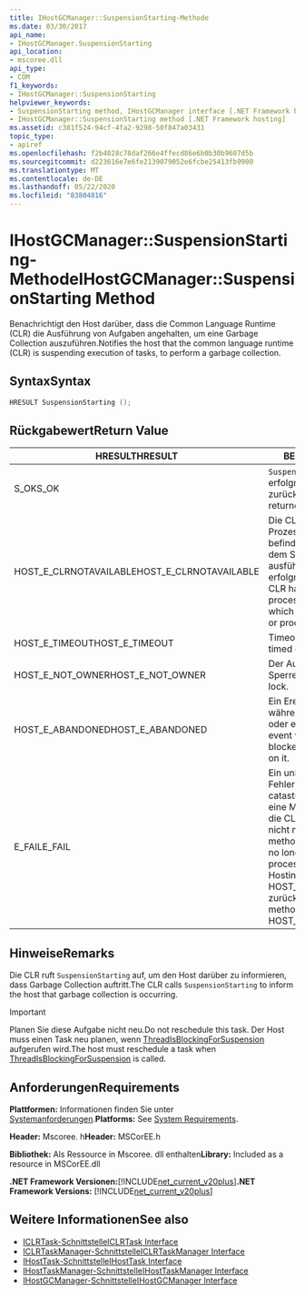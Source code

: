 ```yaml
---
title: IHostGCManager::SuspensionStarting-Methode
ms.date: 03/30/2017
api_name:
- IHostGCManager.SuspensionStarting
api_location:
- mscoree.dll
api_type:
- COM
f1_keywords:
- IHostGCManager::SuspensionStarting
helpviewer_keywords:
- SuspensionStarting method, IHostGCManager interface [.NET Framework hosting]
- IHostGCManager::SuspensionStarting method [.NET Framework hosting]
ms.assetid: c381f524-94cf-4fa2-9298-50f847a03431
topic_type:
- apiref
ms.openlocfilehash: f2b4028c78daf266e4ffecd86e6b0b30b9607d5b
ms.sourcegitcommit: d223616e7e6fe2139079052e6fcbe25413fb9900
ms.translationtype: MT
ms.contentlocale: de-DE
ms.lasthandoff: 05/22/2020
ms.locfileid: "83804816"
---
```

# <a name="ihostgcmanagersuspensionstarting-method"></a><span data-ttu-id="e3a0c-102">IHostGCManager::SuspensionStarting-Methode</span><span class="sxs-lookup"><span data-stu-id="e3a0c-102">IHostGCManager::SuspensionStarting Method</span></span>
<span data-ttu-id="e3a0c-103">Benachrichtigt den Host darüber, dass die Common Language Runtime (CLR) die Ausführung von Aufgaben angehalten, um eine Garbage Collection auszuführen.</span><span class="sxs-lookup"><span data-stu-id="e3a0c-103">Notifies the host that the common language runtime (CLR) is suspending execution of tasks, to perform a garbage collection.</span></span>  
  
## <a name="syntax"></a><span data-ttu-id="e3a0c-104">Syntax</span><span class="sxs-lookup"><span data-stu-id="e3a0c-104">Syntax</span></span>  
  
```cpp  
HRESULT SuspensionStarting ();  
```  
  
## <a name="return-value"></a><span data-ttu-id="e3a0c-105">Rückgabewert</span><span class="sxs-lookup"><span data-stu-id="e3a0c-105">Return Value</span></span>  
  
|<span data-ttu-id="e3a0c-106">HRESULT</span><span class="sxs-lookup"><span data-stu-id="e3a0c-106">HRESULT</span></span>|<span data-ttu-id="e3a0c-107">BESCHREIBUNG</span><span class="sxs-lookup"><span data-stu-id="e3a0c-107">Description</span></span>|  
|-------------|-----------------|  
|<span data-ttu-id="e3a0c-108">S_OK</span><span class="sxs-lookup"><span data-stu-id="e3a0c-108">S_OK</span></span>|<span data-ttu-id="e3a0c-109">`SuspensionStarting`wurde erfolgreich zurückgegeben.</span><span class="sxs-lookup"><span data-stu-id="e3a0c-109">`SuspensionStarting` returned successfully.</span></span>|  
|<span data-ttu-id="e3a0c-110">HOST_E_CLRNOTAVAILABLE</span><span class="sxs-lookup"><span data-stu-id="e3a0c-110">HOST_E_CLRNOTAVAILABLE</span></span>|<span data-ttu-id="e3a0c-111">Die CLR wurde nicht in einen Prozess geladen, oder die CLR befindet sich in einem Zustand, in dem Sie verwalteten Code nicht ausführen oder den-Befehl nicht erfolgreich verarbeiten kann.</span><span class="sxs-lookup"><span data-stu-id="e3a0c-111">The CLR has not been loaded into a process, or the CLR is in a state in which it cannot run managed code or process the call successfully.</span></span>|  
|<span data-ttu-id="e3a0c-112">HOST_E_TIMEOUT</span><span class="sxs-lookup"><span data-stu-id="e3a0c-112">HOST_E_TIMEOUT</span></span>|<span data-ttu-id="e3a0c-113">Timeout des Aufrufes.</span><span class="sxs-lookup"><span data-stu-id="e3a0c-113">The call timed out.</span></span>|  
|<span data-ttu-id="e3a0c-114">HOST_E_NOT_OWNER</span><span class="sxs-lookup"><span data-stu-id="e3a0c-114">HOST_E_NOT_OWNER</span></span>|<span data-ttu-id="e3a0c-115">Der Aufrufer ist nicht Besitzer der Sperre.</span><span class="sxs-lookup"><span data-stu-id="e3a0c-115">The caller does not own the lock.</span></span>|  
|<span data-ttu-id="e3a0c-116">HOST_E_ABANDONED</span><span class="sxs-lookup"><span data-stu-id="e3a0c-116">HOST_E_ABANDONED</span></span>|<span data-ttu-id="e3a0c-117">Ein Ereignis wurde abgebrochen, während ein blockierter Thread oder eine Fiber darauf wartete.</span><span class="sxs-lookup"><span data-stu-id="e3a0c-117">An event was canceled while a blocked thread or fiber was waiting on it.</span></span>|  
|<span data-ttu-id="e3a0c-118">E_FAIL</span><span class="sxs-lookup"><span data-stu-id="e3a0c-118">E_FAIL</span></span>|<span data-ttu-id="e3a0c-119">Ein unbekannter schwerwiegender Fehler ist aufgetreten.</span><span class="sxs-lookup"><span data-stu-id="e3a0c-119">An unknown catastrophic failure occurred.</span></span> <span data-ttu-id="e3a0c-120">Wenn eine Methode E_FAIL zurückgibt, ist die CLR innerhalb des Prozesses nicht mehr verwendbar.</span><span class="sxs-lookup"><span data-stu-id="e3a0c-120">When a method returns E_FAIL, the CLR is no longer usable within the process.</span></span> <span data-ttu-id="e3a0c-121">Nachfolgende Aufrufe von Hostingmethoden geben HOST_E_CLRNOTAVAILABLE zurück.</span><span class="sxs-lookup"><span data-stu-id="e3a0c-121">Subsequent calls to hosting methods return HOST_E_CLRNOTAVAILABLE.</span></span>|  
  
## <a name="remarks"></a><span data-ttu-id="e3a0c-122">Hinweise</span><span class="sxs-lookup"><span data-stu-id="e3a0c-122">Remarks</span></span>  
 <span data-ttu-id="e3a0c-123">Die CLR ruft `SuspensionStarting` auf, um den Host darüber zu informieren, dass Garbage Collection auftritt.</span><span class="sxs-lookup"><span data-stu-id="e3a0c-123">The CLR calls `SuspensionStarting` to inform the host that garbage collection is occurring.</span></span>  
  
> [!IMPORTANT]
> <span data-ttu-id="e3a0c-124">Planen Sie diese Aufgabe nicht neu.</span><span class="sxs-lookup"><span data-stu-id="e3a0c-124">Do not reschedule this task.</span></span> <span data-ttu-id="e3a0c-125">Der Host muss einen Task neu planen, wenn [ThreadIsBlockingForSuspension](ihostgcmanager-threadisblockingforsuspension-method.md) aufgerufen wird.</span><span class="sxs-lookup"><span data-stu-id="e3a0c-125">The host must reschedule a task when [ThreadIsBlockingForSuspension](ihostgcmanager-threadisblockingforsuspension-method.md) is called.</span></span>  
  
## <a name="requirements"></a><span data-ttu-id="e3a0c-126">Anforderungen</span><span class="sxs-lookup"><span data-stu-id="e3a0c-126">Requirements</span></span>  
 <span data-ttu-id="e3a0c-127">**Plattformen:** Informationen finden Sie unter [Systemanforderungen](../../get-started/system-requirements.md).</span><span class="sxs-lookup"><span data-stu-id="e3a0c-127">**Platforms:** See [System Requirements](../../get-started/system-requirements.md).</span></span>  
  
 <span data-ttu-id="e3a0c-128">**Header:** Mscoree. h</span><span class="sxs-lookup"><span data-stu-id="e3a0c-128">**Header:** MSCorEE.h</span></span>  
  
 <span data-ttu-id="e3a0c-129">**Bibliothek:** Als Ressource in Mscoree. dll enthalten</span><span class="sxs-lookup"><span data-stu-id="e3a0c-129">**Library:** Included as a resource in MSCorEE.dll</span></span>  
  
 <span data-ttu-id="e3a0c-130">**.NET Framework Versionen:**[!INCLUDE[net_current_v20plus](../../../../includes/net-current-v20plus-md.md)]</span><span class="sxs-lookup"><span data-stu-id="e3a0c-130">**.NET Framework Versions:** [!INCLUDE[net_current_v20plus](../../../../includes/net-current-v20plus-md.md)]</span></span>  
  
## <a name="see-also"></a><span data-ttu-id="e3a0c-131">Weitere Informationen</span><span class="sxs-lookup"><span data-stu-id="e3a0c-131">See also</span></span>

- [<span data-ttu-id="e3a0c-132">ICLRTask-Schnittstelle</span><span class="sxs-lookup"><span data-stu-id="e3a0c-132">ICLRTask Interface</span></span>](iclrtask-interface.md)
- [<span data-ttu-id="e3a0c-133">ICLRTaskManager-Schnittstelle</span><span class="sxs-lookup"><span data-stu-id="e3a0c-133">ICLRTaskManager Interface</span></span>](iclrtaskmanager-interface.md)
- [<span data-ttu-id="e3a0c-134">IHostTask-Schnittstelle</span><span class="sxs-lookup"><span data-stu-id="e3a0c-134">IHostTask Interface</span></span>](ihosttask-interface.md)
- [<span data-ttu-id="e3a0c-135">IHostTaskManager-Schnittstelle</span><span class="sxs-lookup"><span data-stu-id="e3a0c-135">IHostTaskManager Interface</span></span>](ihosttaskmanager-interface.md)
- [<span data-ttu-id="e3a0c-136">IHostGCManager-Schnittstelle</span><span class="sxs-lookup"><span data-stu-id="e3a0c-136">IHostGCManager Interface</span></span>](ihostgcmanager-interface.md)
